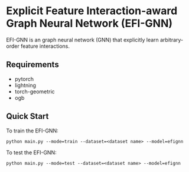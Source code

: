 # Explicit Feature Interaction-award Graph Neural Network (EFI-GNN)

EFI-GNN is an graph neural network (GNN) that explicitly learn arbitrary-order feature interactions.

## Requirements
- pytorch
- lightning
- torch-geometric
- ogb

## Quick Start

To train the EFI-GNN:
```shell
python main.py --mode=train --dataset=<dataset name> --model=efignn
```

To test the EFI-GNN:
```shell
python main.py --mode=test --dataset=<dataset name> --model=efignn
```
